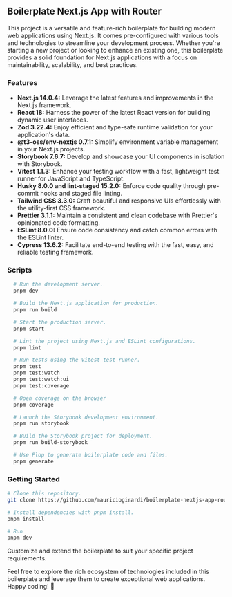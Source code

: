 ## Boilerplate Next.js App with Router

This project is a versatile and feature-rich boilerplate for building modern web applications using Next.js. It comes pre-configured with various tools and technologies to streamline your development process. Whether you're starting a new project or looking to enhance an existing one, this boilerplate provides a solid foundation for Next.js applications with a focus on maintainability, scalability, and best practices.

### Features

- **Next.js 14.0.4:** Leverage the latest features and improvements in the Next.js framework.
- **React 18:** Harness the power of the latest React version for building dynamic user interfaces.
- **Zod 3.22.4:** Enjoy efficient and type-safe runtime validation for your application's data.
- **@t3-oss/env-nextjs 0.7.1:** Simplify environment variable management in your Next.js projects.
- **Storybook 7.6.7:** Develop and showcase your UI components in isolation with Storybook.
- **Vitest 1.1.3:** Enhance your testing workflow with a fast, lightweight test runner for JavaScript and TypeScript.
- **Husky 8.0.0 and lint-staged 15.2.0:** Enforce code quality through pre-commit hooks and staged file linting.
- **Tailwind CSS 3.3.0:** Craft beautiful and responsive UIs effortlessly with the utility-first CSS framework.
- **Prettier 3.1.1:** Maintain a consistent and clean codebase with Prettier's opinionated code formatting.
- **ESLint 8.0.0:** Ensure code consistency and catch common errors with the ESLint linter.
- **Cypress 13.6.2:** Facilitate end-to-end testing with the fast, easy, and reliable testing framework.

### Scripts

```bash
  # Run the development server.
  pnpm dev

  # Build the Next.js application for production.
  pnpm run build

  # Start the production server.
  pnpm start

  # Lint the project using Next.js and ESLint configurations.
  pnpm lint

  # Run tests using the Vitest test runner.
  pnpm test
  pnpm test:watch
  pnpm test:watch:ui
  pnpm test:coverage

  # Open coverage on the browser
  pnpm coverage

  # Launch the Storybook development environment.
  pnpm run storybook

  # Build the Storybook project for deployment.
  pnpm run build-storybook

  # Use Plop to generate boilerplate code and files.
  pnpm generate
```

### Getting Started

```bash
# Clone this repository.
git clone https://github.com/mauriciogirardi/boilerplate-nextjs-app-router.git

# Install dependencies with pnpm install.
pnpm install

# Run
pnpm dev

```

Customize and extend the boilerplate to suit your specific project requirements.

Feel free to explore the rich ecosystem of technologies included in this boilerplate and leverage them to create exceptional web applications. Happy coding! 🚀
